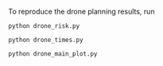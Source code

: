 To reproduce the drone planning results, run

``
  python drone_risk.py
``

``
  python drone_times.py
``

``
  python drone_main_plot.py
``